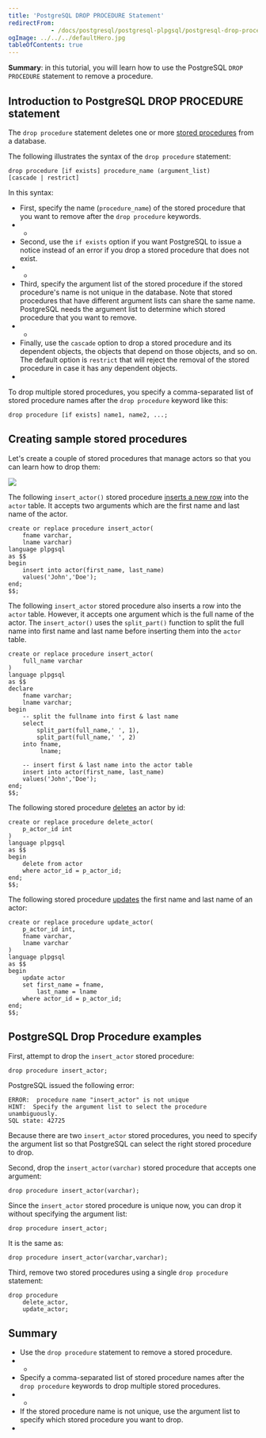 ```yaml
---
title: 'PostgreSQL DROP PROCEDURE Statement'
redirectFrom: 
            - /docs/postgresql/postgresql-plpgsql/postgresql-drop-procedure/
ogImage: ../../../defaultHero.jpg
tableOfContents: true
---
```


**Summary**: in this tutorial, you will learn how to use the PostgreSQL `DROP PROCEDURE` statement to remove a procedure.



## Introduction to PostgreSQL DROP PROCEDURE statement



The `drop procedure` statement deletes one or more [stored procedures](https://www.postgresqltutorial.com/postgresql-plpgsql/postgresql-create-procedure/) from a database.



The following illustrates the syntax of the `drop procedure` statement:



```
drop procedure [if exists] procedure_name (argument_list)
[cascade | restrict]
```



In this syntax:



- First, specify the name (`procedure_name`) of the stored procedure that you want to remove after the `drop procedure` keywords.
- -
- Second, use the `if exists` option if you want PostgreSQL to issue a notice instead of an error if you drop a stored procedure that does not exist.
- -
- Third, specify the argument list of the stored procedure if the stored procedure's name is not unique in the database. Note that stored procedures that have different argument lists can share the same name. PostgreSQL needs the argument list to determine which stored procedure that you want to remove.
- -
- Finally, use the `cascade` option to drop a stored procedure and its dependent objects, the objects that depend on those objects, and so on. The default option is `restrict` that will reject the removal of the stored procedure in case it has any dependent objects.
- 


To drop multiple stored procedures, you specify a comma-separated list of stored procedure names after the `drop procedure` keyword like this:



```
drop procedure [if exists] name1, name2, ...;
```



## Creating sample stored procedures



Let's create a couple of stored procedures that manage actors so that you can learn how to drop them:



![](https://www.postgresqltutorial.com/wp-content/uploads/2019/05/actor.png)



The following `insert_actor()` stored procedure [inserts a new row](/docs/postgresql/postgresql-insert) into the `actor` table. It accepts two arguments which are the first name and last name of the actor.



```
create or replace procedure insert_actor(
	fname varchar,
	lname varchar)
language plpgsql
as $$
begin
	insert into actor(first_name, last_name)
	values('John','Doe');
end;
$$;
```



The following `insert_actor` stored procedure also inserts a row into the `actor` table. However, it accepts one argument which is the full name of the actor. The `insert_actor()` uses the `split_part()` function to split the full name into first name and last name before inserting them into the `actor` table.



```
create or replace procedure insert_actor(
	full_name varchar
)
language plpgsql
as $$
declare
	fname varchar;
	lname varchar;
begin
	-- split the fullname into first & last name
	select
		split_part(full_name,' ', 1),
		split_part(full_name,' ', 2)
	into fname,
	     lname;

	-- insert first & last name into the actor table
	insert into actor(first_name, last_name)
	values('John','Doe');
end;
$$;
```



The following stored procedure [deletes](/docs/postgresql/postgresql-delete) an actor by id:



```
create or replace procedure delete_actor(
	p_actor_id int
)
language plpgsql
as $$
begin
	delete from actor
	where actor_id = p_actor_id;
end;
$$;
```



The following stored procedure [updates](/docs/postgresql/postgresql-update) the first name and last name of an actor:



```
create or replace procedure update_actor(
	p_actor_id int,
	fname varchar,
	lname varchar
)
language plpgsql
as $$
begin
	update actor
	set first_name = fname,
	    last_name = lname
	where actor_id = p_actor_id;
end;
$$;
```



## PostgreSQL Drop Procedure examples



First, attempt to drop the `insert_actor` stored procedure:



```
drop procedure insert_actor;
```



PostgreSQL issued the following error:



```
ERROR:  procedure name "insert_actor" is not unique
HINT:  Specify the argument list to select the procedure unambiguously.
SQL state: 42725
```



Because there are two `insert_actor` stored procedures, you need to specify the argument list so that PostgreSQL can select the right stored procedure to drop.



Second, drop the `insert_actor(varchar)` stored procedure that accepts one argument:



```
drop procedure insert_actor(varchar);
```



Since the `insert_actor` stored procedure is unique now, you can drop it without specifying the argument list:



```
drop procedure insert_actor;
```



It is the same as:



```
drop procedure insert_actor(varchar,varchar);
```



Third, remove two stored procedures using a single `drop procedure` statement:



```
drop procedure
	delete_actor,
	update_actor;
```



## Summary



- Use the `drop procedure` statement to remove a stored procedure.
- -
- Specify a comma-separated list of stored procedure names after the `drop procedure` keywords to drop multiple stored procedures.
- -
- If the stored procedure name is not unique, use the argument list to specify which stored procedure you want to drop.
- 
